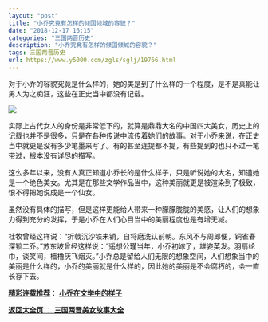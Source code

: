 ```yaml
---
layout: "post"
title: "小乔究竟有怎样的倾国倾城的容貌？"
date: "2018-12-17 16:15"
categories: "三国两晋历史"
description: "小乔究竟有怎样的倾国倾城的容貌？"
tags: 三国两晋历史
url: https://www.y5000.com/zgls/sglj/19766.html
---
```






对于小乔的容貌究竟是什么样的，她的美是到了什么样的一个程度，是不是真能让男人为之痴狂，这些在正史当中都没有记载。

![](https://img.y5000.com/uploads/allimg/170426/6-1F426104K3431.jpg)

实际上古代女人的身份是非常低下的，就算是鼎鼎大名的中国四大美女，历史上的记载也并不是很多，只是在各种传说中流传着她们的故事。对于小乔来说，在正史当中就更是没有多少笔墨来写了。有的甚至连提都不提，有些提到的也只不过一笔带过，根本没有详尽的描写。

这么多年以来，没有人真正知道小乔长的是什么样子，只是听说她的大名，知道她是一个绝色美女。尤其是在那些文学作品当中，这种美丽就更是被渲染到了极致，恨不得把她说成是一个仙女。

虽然没有具体的描写，但是这样更能给人带来一种朦朦胧胧的美感，让人们的想象力得到充分的发挥，于是小乔在人们心目当中的美丽程度也是有增无减。

杜牧曾经这样说：“折戟沉沙铁未销，自将磨洗认前朝。东风不与周郎便，铜雀春深锁二乔。”苏东坡曾经这样说：“遥想公瑾当年，小乔初嫁了，雄姿英发。羽扇纶巾，谈笑间，樯橹灰飞烟灭。”小乔总是留给人们无限的想象空间，人们想象当中的美丽是什么样的，小乔的美丽就是什么样的，因此她的美丽是不会腐朽的，会一直长存下去。

[**精彩连载推荐**](https://www.y5000.com/zgls/sglj/19767.html)：
**[小乔在文学中的样子](https://www.y5000.com/zgls/sglj/19767.html)**

[**返回大全页** ： **三国两晋美女故事大全**](https://www.y5000.com/zgls/sglj/19752.html)
